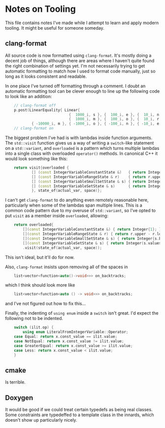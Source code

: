 Notes on Tooling
================

This file contains notes I've made while I attempt to learn and apply modern tooling. It might be
useful for someone someday.

clang-format
------------

All source code is now formatted using ``clang-format``. It's mostly doing a decent job of things,
although there are areas where I haven't quite found the right combination of settings yet. I'm not
necessarily trying to get automatic formatting to match how I used to format code manually, just so
long as it looks consistent and readable.

In one place I've turned off formatting through a comment. I doubt an automatic formatting tool can
be clever enough to line up the following code to look like an addition:
```C++
    // clang-format off
    p.post(LinearEquality{ Linear{
                             {  1000_i, s }, {  100_i, e }, {  10_i, n }, {  1_i, d },
                             {  1000_i, m }, {  100_i, o }, {  10_i, r }, {  1_i, e },
            { -10000_i, m }, { -1000_i, o }, { -100_i, n }, { -10_i, e }, { -1_i, y }, }, 0_i });
    // clang-format on
```

The biggest problem I've had is with lambdas inside function arguments. The ``std::visit`` function
gives us a way of writing a ``switch``-like statement on a ``std::variant``, and ``overloaded`` is a
pattern which turns multiple lambdas into a single class with overloaded ``operator()`` methods. In
canonical C++ it would look something like this:
```C++
    return visit{overloaded {
            [] (const IntegerVariableConstantState &)   { return Integer{ 1 }; },
            [] (const IntegerVariableRangeState & r)    { return r.upper - r.lower + Integer{ 1 }; },
            [] (const IntegerVariableSmallSetState & s) { return Integer{ s.bits.popcount() }; },
            [] (const IntegerVariableSetState & s)      { return Integer(s.values->size()); }
            }, state_of(actual_var, space)};
```

I can't get ``clang-format`` to do anything even remotely reasonable here, particularly when some of
the lambdas span multiple lines. This is a common code pattern due to my overuse of
``std::variant``, so I've opted to put ``visit`` as a member inside ``overloaded``, allowing:
```C++
    return overloaded{
        [](const IntegerVariableConstantState &) { return Integer{1}; },
        [](const IntegerVariableRangeState & r) { return r.upper - r.lower + Integer{1}; },
        [](const IntegerVariableSmallSetState & s) { return Integer{s.bits.popcount()}; },
        [](const IntegerVariableSetState & s) { return Integer(s.values->size()); }}
        .visit(state_of(actual_var, space));
```
This isn't ideal, but it'll do for now.

Also, ``clang-format`` insists upon removing all of the spaces in
```C++
    list<vector<function<auto()->void>>> on_backtracks;
```
which I think should look more like
```C++
    list<vector<function<auto () -> void>>> on_backtracks;
```
and I've not figured out how to fix this...

Finally, the indenting of ``using enum`` inside a ``switch`` isn't great. I'd expect the following
not to be indented.
```C++
    switch (ilit.op) {
        using enum LiteralFromIntegerVariable::Operator;
    case Equal: return x.const_value == ilit.value;
    case NotEqual: return x.const_value != ilit.value;
    case GreaterEqual: return x.const_value >= ilit.value;
    case Less: return x.const_value < ilit.value;
    }
```

cmake
-----

Is terrible.

Doxygen
-------

It would be good if we could treat certain typedefs as being real classes. Some constraints are
typedeffed to a template class in the innards, which doesn't show up particularly nicely.

<!-- vim: set tw=100 spell spelllang=en : -->
